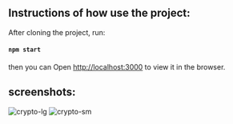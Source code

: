 ## Instructions of how use the project:
After cloning the project, run:

#### `npm start`

then you can Open [http://localhost:3000](http://localhost:3000) to view it in the browser.

## screenshots:
![crypto-lg](https://user-images.githubusercontent.com/68134403/139710311-8d6509a5-e9db-4456-a3d5-7515d2df96b1.png)
![crypto-sm](https://user-images.githubusercontent.com/68134403/139710329-76b2cee6-4b97-436b-927c-dc6402174d14.png)


